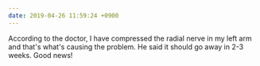 ```yaml
---
date: 2019-04-26 11:59:24 +0900
---
```

According to the doctor, I have compressed the radial nerve in my left arm and that's what's causing the problem. He said it should go away in 2-3 weeks. Good news!
